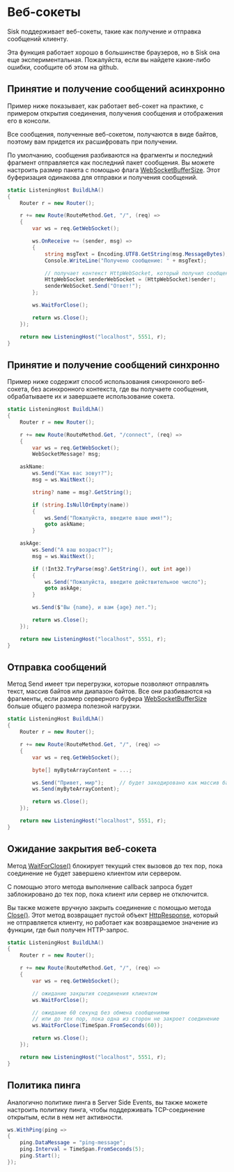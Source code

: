 # Веб-сокеты

Sisk поддерживает веб-сокеты, такие как получение и отправка сообщений клиенту.

Эта функция работает хорошо в большинстве браузеров, но в Sisk она еще экспериментальная. Пожалуйста, если вы найдете какие-либо ошибки, сообщите об этом на github.

## Принятие и получение сообщений асинхронно

Пример ниже показывает, как работает веб-сокет на практике, с примером открытия соединения, получения сообщения и отображения его в консоли.

Все сообщения, полученные веб-сокетом, получаются в виде байтов, поэтому вам придется их расшифровать при получении.

По умолчанию, сообщения разбиваются на фрагменты и последний фрагмент отправляется как последний пакет сообщения. Вы можете настроить размер пакета с помощью флага [WebSocketBufferSize](/api/Sisk.Core.Http.HttpServerFlags.WebSocketBufferSize). Этот буферизация одинакова для отправки и получения сообщений.

```cs
static ListeningHost BuildLhA()
{
    Router r = new Router();

    r += new Route(RouteMethod.Get, "/", (req) =>
    {
        var ws = req.GetWebSocket();

        ws.OnReceive += (sender, msg) =>
        {
            string msgText = Encoding.UTF8.GetString(msg.MessageBytes);
            Console.WriteLine("Получено сообщение: " + msgText);

            // получает контекст HttpWebSocket, который получил сообщение
            HttpWebSocket senderWebSocket = (HttpWebSocket)sender!;
            senderWebSocket.Send("Ответ!");
        };

        ws.WaitForClose();

        return ws.Close();
    });

    return new ListeningHost("localhost", 5551, r);
}
```

## Принятие и получение сообщений синхронно

Пример ниже содержит способ использования синхронного веб-сокета, без асинхронного контекста, где вы получаете сообщения, обрабатываете их и завершаете использование сокета.

```cs
static ListeningHost BuildLhA()
{
    Router r = new Router();

    r += new Route(RouteMethod.Get, "/connect", (req) =>
    {
        var ws = req.GetWebSocket();
        WebSocketMessage? msg;

    askName:
        ws.Send("Как вас зовут?");
        msg = ws.WaitNext();

        string? name = msg?.GetString();

        if (string.IsNullOrEmpty(name))
        {
            ws.Send("Пожалуйста, введите ваше имя!");
            goto askName;
        }

    askAge:
        ws.Send("А ваш возраст?");
        msg = ws.WaitNext();

        if (!Int32.TryParse(msg?.GetString(), out int age))
        {
            ws.Send("Пожалуйста, введите действительное число");
            goto askAge;
        }

        ws.Send($"Вы {name}, и вам {age} лет.");

        return ws.Close();
    });

    return new ListeningHost("localhost", 5551, r);
}
```

## Отправка сообщений

Метод Send имеет три перегрузки, которые позволяют отправлять текст, массив байтов или диапазон байтов. Все они разбиваются на фрагменты, если размер серверного буфера [WebSocketBufferSize](/api/Sisk.Core.Http.HttpServerFlags.WebSocketBufferSize) больше общего размера полезной нагрузки.

```cs
static ListeningHost BuildLhA()
{
    Router r = new Router();

    r += new Route(RouteMethod.Get, "/", (req) =>
    {
        var ws = req.GetWebSocket();

        byte[] myByteArrayContent = ...;

        ws.Send("Привет, мир");     // будет закодировано как массив байтов UTF-8
        ws.Send(myByteArrayContent);

        return ws.Close();
    });

    return new ListeningHost("localhost", 5551, r);
}
```

## Ожидание закрытия веб-сокета

Метод [WaitForClose()](/api/Sisk.Core.Http.Streams.HttpWebSocket.WaitForClose) блокирует текущий стек вызовов до тех пор, пока соединение не будет завершено клиентом или сервером.

С помощью этого метода выполнение callback запроса будет заблокировано до тех пор, пока клиент или сервер не отключится.

Вы также можете вручную закрыть соединение с помощью метода [Close()](/api/Sisk.Core.Http.Streams.HttpWebSocket.Close). Этот метод возвращает пустой объект [HttpResponse](/api/Sisk.Core.Http.HttpResponse), который не отправляется клиенту, но работает как возвращаемое значение из функции, где был получен HTTP-запрос.

```cs
static ListeningHost BuildLhA()
{
    Router r = new Router();

    r += new Route(RouteMethod.Get, "/", (req) =>
    {
        var ws = req.GetWebSocket();

        // ожидание закрытия соединения клиентом
        ws.WaitForClose();

        // ожидание 60 секунд без обмена сообщениями
        // или до тех пор, пока одна из сторон не закроет соединение
        ws.WaitForClose(TimeSpan.FromSeconds(60));

        return ws.Close();
    });

    return new ListeningHost("localhost", 5551, r);
}
```

## Политика пинга

Аналогично политике пинга в Server Side Events, вы также можете настроить политику пинга, чтобы поддерживать TCP-соединение открытым, если в нем нет активности.

```cs
ws.WithPing(ping =>
{
    ping.DataMessage = "ping-message";
    ping.Interval = TimeSpan.FromSeconds(5);
    ping.Start();
});
```